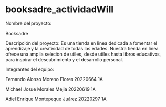 # booksadre_actividadWill

Nombre del proyecto: 

Booksadre



Descripción del proyecto: 
Es una tienda en linea dedicada a fomentar el aprendizaje y la creatividad de todas las edades. Nuestra tienda en linea ofrece una amplia seleciòn de utiles, desde utiles hasta libros educativos, para inspirar el descubrimiento y el desarrollo personal.



Integrantes del equipo:

Fernando Alonso Moreno Flores 20220664 1A

Michael Josue Morales Mejia 20220619 1A

Adiel Enrique Montepeque Juárez 20220297 1A
